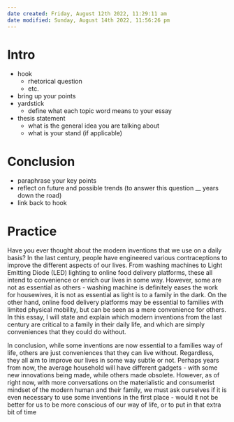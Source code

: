 ```yaml
---
date created: Friday, August 12th 2022, 11:29:11 am
date modified: Sunday, August 14th 2022, 11:56:26 pm
---
```


# Intro

- hook
	- rhetorical question
	- etc.
- bring up your points
- yardstick
	- define what each topic word means to your essay
- thesis statement
	- what is the general idea you are talking about
	- what is your stand (if applicable)

# Conclusion

- paraphrase your key points
- reflect on future and possible trends (to answer this question __ years down the road)
- link back to hook

# Practice

Have you ever thought about the modern inventions that we use on a daily basis? In the last century, people have engineered various contraceptions to improve the different aspects of our lives. From washing machines to Light Emitting Diode (LED) lighting to online food delivery platforms, these all intend to convenience or enrich our lives in some way. However, some are not as essential as others - washing machine is definitely eases the work for housewives, it is not as essential as light is to a family in the dark. On the other hand, online food delivery platforms may be essential to families with limited physical mobility, but can be seen as a mere convenience for others. In this essay, I will state and explain which modern inventions from the last century are critical to a family in their daily life, and which are simply conveniences that they could do without.


In conclusion, while some inventions are now essential to a families way of life, others are just conveniences that they can live without. Regardless, they all aim to improve our lives in some way subtle or not. Perhaps years from now, the average household will have different gadgets - with some new innovations being made, while others made obsolete. However, as of right now, with more conversations on the materialistic and consumerist mindset of the modern human and their family, we must ask ourselves if it is even necessary to use some inventions in the first place - would it not be better for us to be more conscious of our way of life, or to put in that extra bit of time 